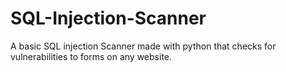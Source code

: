 # SQL-Injection-Scanner
A basic SQL injection Scanner made with python that checks for vulnerabilities to forms on any website.
